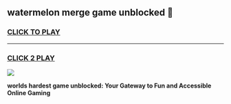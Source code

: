
## watermelon merge game unblocked 👋
<h3>
<a href="https://premium.freeplayer.one?title=watermelon_merge_game_unblocked&ref=13F">CLICK TO PLAY</a></h3>
<hr>

<h3>
<a href="https://premium.freeplayer.one?title=watermelon_merge_game_unblocked&ref=13F">CLICK 2 PLAY</a>
  
</h3>

<a href="https://premium.freeplayer.one?title=watermelon_merge_game_unblocked&ref=12F/"><img src="https://clearcache.store/games.png"></a>


**worlds hardest game unblocked: Your Gateway to Fun and Accessible Online Gaming**
